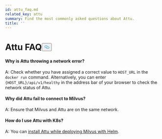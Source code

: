 ```yaml
---
id: attu_faq.md
related_key: attu
summary: Find the most commonly asked questions about Attu.
title: ''
---
```

<h1 id="Attu-FAQ" class="common-anchor-header">Attu FAQ<button data-href="#Attu-FAQ" class="anchor-icon" translate="no">
      <svg translate="no"
        aria-hidden="true"
        focusable="false"
        height="20"
        version="1.1"
        viewBox="0 0 16 16"
        width="16"
      >
        <path
          fill="#0092E4"
          fill-rule="evenodd"
          d="M4 9h1v1H4c-1.5 0-3-1.69-3-3.5S2.55 3 4 3h4c1.45 0 3 1.69 3 3.5 0 1.41-.91 2.72-2 3.25V8.59c.58-.45 1-1.27 1-2.09C10 5.22 8.98 4 8 4H4c-.98 0-2 1.22-2 2.5S3 9 4 9zm9-3h-1v1h1c1 0 2 1.22 2 2.5S13.98 12 13 12H9c-.98 0-2-1.22-2-2.5 0-.83.42-1.64 1-2.09V6.25c-1.09.53-2 1.84-2 3.25C6 11.31 7.55 13 9 13h4c1.45 0 3-1.69 3-3.5S14.5 6 13 6z"
        ></path>
      </svg>
    </button></h1><h4 id="Why-is-Attu-throwing-a-network-error" class="common-anchor-header">Why is Attu throwing a network error?</h4><p>A: Check whether you have assigned a correct value to <code translate="no">HOST_URL</code> in the <code translate="no">docker run</code> command. Alternatively, you can enter <code translate="no">{HOST_URL}/api/v1/healthy</code> in the address bar of your browser to check the network status of Attu.</p>
<h4 id="Why-did-Attu-fail-to-connect-to-Milvus" class="common-anchor-header">Why did Attu fail to connect to Milvus?</h4><p>A: Ensure that Milvus and Attu are on the same network.</p>
<h4 id="How-do-I-use-Attu-with-K8s" class="common-anchor-header">How do I use Attu with K8s?</h4><p>A: You can <a href="/docs/v2.0.x/attu_install-helm.md">install Attu while deploying Milvus with Helm</a>.</p>
